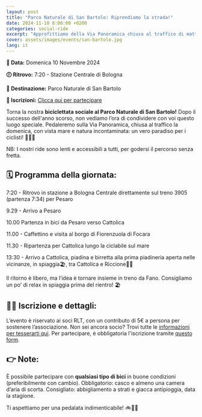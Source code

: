 ```yaml
---
layout: post
title: "Parco Naturale di San Bartolo: Riprendiamo la strada!"
date: 2024-11-10 8:00:00 +0200
categories: social-ride
excerpt: "Approfittiamo della Via Panoramica chiusa al traffico di mattina per pedalare in Romagna con piadina finale (veramente questa volta)"
cover: assets/images/events/san-bartolo.jpg
lang: it
---
```


**📅 Data:** Domenica 10 Novembre 2024

**🕖 Ritrovo:** 7:20 - Stazione Centrale di Bologna

**📍 Destinazione:** Parco Naturale di San Bartolo

**📝 Iscrizioni:** [Clicca qui per partecipare](https://forms.gle/EdyYU8KoFeMryVNY7)

Torna la nostra **biciclettata sociale al Parco Naturale di San Bartolo!** Dopo il successo dell'anno scorso, non vediamo l’ora di condividere con voi questo luogo speciale. Pedaleremo sulla Via Panoramica, chiusa al traffico la domenica, con vista mare e natura incontaminata: un vero paradiso per i ciclisti! 🚴‍♂️🌊

NB: I nostri ride sono lenti e accessibili a tutti, per godersi il percorso senza fretta.

## 🗓️ Programma della giornata:
7:20 - Ritrovo in stazione a Bologna Centrale direttamente sul treno 3905 (partenza 7:34) per Pesaro

9.29 - Arrivo a Pesaro

10.00 Partenza in bici da Pesaro verso Cattolica

11.00 - Caffettino e visita al borgo di Fiorenzuola di Focara

11.30 - Ripartenza per Cattolica lungo la ciclabile sul mare

13:30 - Arrivo a Cattolica, piadina e birretta alla prima piadineria aperta nelle vicinanze, in spiaggia🏖️, tra Cattolica e Riccione🍻🌞

Il ritorno è libero, ma l’idea è tornare insieme in treno da Fano. Consigliamo un po’ di relax in spiaggia prima del rientro! 🏖️

## 🚴‍♀️ Iscrizione e dettagli:
L’evento è riservato ai soci RLT, con un contributo di 5€ a persona per sostenere l’associazione.
Non sei ancora socio? Trovi tutte le [informazioni per tesserarti qui](https://ruota-libera-tutti.github.io/tesseramento).
Per partecipare, è obbligatoria l'iscrizione tramite [questo form](https://forms.gle/EdyYU8KoFeMryVNY7).

## 👉 Note:
È possibile partecipare con **qualsiasi tipo di bici** in buone condizioni (preferibilmente con cambio).
Obbligatorio: casco e almeno una camera d’aria di scorta.
Consigliato: abbigliamento a strati e giacca antipioggia, data la stagione.

Ti aspettiamo per una pedalata indimenticabile! 🚲🌿🌊
